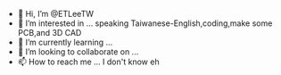- 👋 Hi, I’m @ETLeeTW
- 👀 I’m interested in ... speaking Taiwanese-English,coding,make some PCB,and 3D CAD
- 🌱 I’m currently learning ... 
- 💞️ I’m looking to collaborate on ...
- 📫 How to reach me ... I don't know eh

<!---
ETLeeTW/ETLeeTW is a ✨ special ✨ repository because its `README.md` (this file) appears on your GitHub profile.
You can click the Preview link to take a look at your changes.
--->
